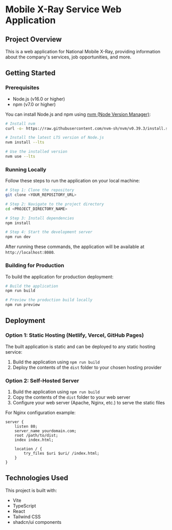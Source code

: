 
# Mobile X-Ray Service Web Application

## Project Overview

This is a web application for National Mobile X-Ray, providing information about the company's services, job opportunities, and more.

## Getting Started

### Prerequisites

- Node.js (v16.0 or higher)
- npm (v7.0 or higher)

You can install Node.js and npm using [nvm (Node Version Manager)](https://github.com/nvm-sh/nvm#installing-and-updating):

```sh
# Install nvm
curl -o- https://raw.githubusercontent.com/nvm-sh/nvm/v0.39.3/install.sh | bash

# Install the latest LTS version of Node.js
nvm install --lts

# Use the installed version
nvm use --lts
```

### Running Locally

Follow these steps to run the application on your local machine:

```sh
# Step 1: Clone the repository
git clone <YOUR_REPOSITORY_URL>

# Step 2: Navigate to the project directory
cd <PROJECT_DIRECTORY_NAME>

# Step 3: Install dependencies
npm install

# Step 4: Start the development server
npm run dev
```

After running these commands, the application will be available at `http://localhost:8080`.

### Building for Production

To build the application for production deployment:

```sh
# Build the application
npm run build

# Preview the production build locally
npm run preview
```

## Deployment

### Option 1: Static Hosting (Netlify, Vercel, GitHub Pages)

The built application is static and can be deployed to any static hosting service:

1. Build the application using `npm run build`
2. Deploy the contents of the `dist` folder to your chosen hosting provider

### Option 2: Self-Hosted Server

1. Build the application using `npm run build`
2. Copy the contents of the `dist` folder to your web server
3. Configure your web server (Apache, Nginx, etc.) to serve the static files

For Nginx configuration example:

```nginx
server {
    listen 80;
    server_name yourdomain.com;
    root /path/to/dist;
    index index.html;
    
    location / {
        try_files $uri $uri/ /index.html;
    }
}
```

## Technologies Used

This project is built with:

- Vite
- TypeScript
- React
- Tailwind CSS
- shadcn/ui components
